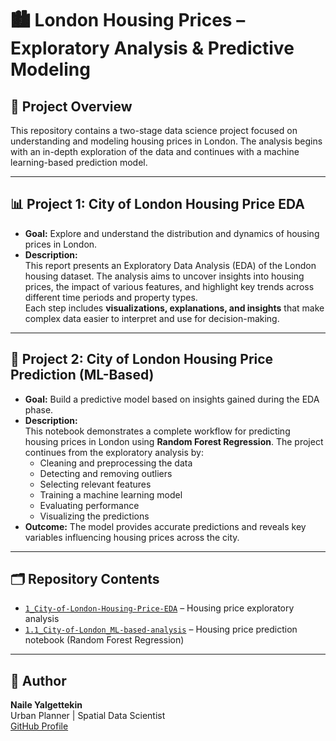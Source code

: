 
# 🏙️ London Housing Prices – Exploratory Analysis & Predictive Modeling

## 📌 Project Overview
This repository contains a two-stage data science project focused on understanding and modeling housing prices in London. The analysis begins with an in-depth exploration of the data and continues with a machine learning-based prediction model.

---

## 📊 Project 1: City of London Housing Price EDA

- **Goal:** Explore and understand the distribution and dynamics of housing prices in London.
- **Description:**  
  This report presents an Exploratory Data Analysis (EDA) of the London housing dataset. The analysis aims to uncover insights into housing prices, the impact of various features, and highlight key trends across different time periods and property types.  
  Each step includes **visualizations, explanations, and insights** that make complex data easier to interpret and use for decision-making.

---

## 🤖 Project 2: City of London Housing Price Prediction (ML-Based)

- **Goal:** Build a predictive model based on insights gained during the EDA phase.
- **Description:**  
  This notebook demonstrates a complete workflow for predicting housing prices in London using **Random Forest Regression**. The project continues from the exploratory analysis by:
  - Cleaning and preprocessing the data
  - Detecting and removing outliers
  - Selecting relevant features
  - Training a machine learning model
  - Evaluating performance
  - Visualizing the predictions
- **Outcome:** The model provides accurate predictions and reveals key variables influencing housing prices across the city.

---

## 🗂️ Repository Contents

- [`1_City-of-London-Housing-Price-EDA`](https://github.com/yalgettekin/london-urban-insights/blob/main/1_London_Housing_Prices/notebooks/1_City-of-London-Housing-Price-EDA.ipynb) – Housing price exploratory analysis
- [`1.1_City-of-London_ML-based-analysis`](https://github.com/yalgettekin/london-urban-insights/blob/main/1_London_Housing_Prices/notebooks/1.1_%20City-of-London_ML-based-analysis.ipynb) – Housing price prediction notebook (Random Forest Regression)

---

## 👤 Author

**Naile Yalgettekin**  
Urban Planner | Spatial Data Scientist  
[GitHub Profile](https://github.com/yalgettekin)
